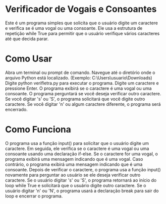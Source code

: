 # Verificador de Vogais e Consoantes

Este é um programa simples que solicita que o usuário digite um caractere e verifica se é uma vogal ou uma consoante. Ele usa a estrutura de repetição while True para permitir que o usuário verifique vários caracteres até que decida parar.

# Como Usar

Abra um terminal ou prompt de comando.
Navegue até o diretório onde o arquivo Python está localizado. (Exemplo: C:\Users\usuario\Downloads)
Digite python verifletra.py para executar o programa.
Digite um caractere e pressione Enter.
O programa exibirá se o caractere é uma vogal ou uma consoante.
O programa perguntará se você deseja verificar outro caractere.
Se você digitar 's' ou 'S', o programa solicitará que você digite outro caractere.
Se você digitar 'n' ou algum caractere diferente, o programa será encerrado.

# Como Funciona

O programa usa a função input() para solicitar que o usuário digite um caractere. Em seguida, ele verifica se o caractere é uma vogal ou uma consoante usando uma declaração if-else. Se o caractere for uma vogal, o programa exibirá uma mensagem indicando que é uma vogal. Caso contrário, o programa exibirá uma mensagem indicando que é uma consoante.
Depois de verificar o caractere, o programa usa a função input() novamente para perguntar ao usuário se ele deseja verificar outro caractere. Se o usuário digitar 's' ou 'S', o programa retornará ao início do loop while True e solicitará que o usuário digite outro caractere. Se o usuário digitar 'n' ou 'N', o programa usará a declaração break para sair do loop e encerrar o programa.

